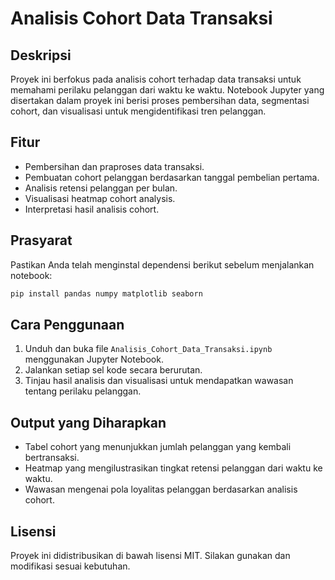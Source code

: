 # Analisis Cohort Data Transaksi

## Deskripsi
Proyek ini berfokus pada analisis cohort terhadap data transaksi untuk memahami perilaku pelanggan dari waktu ke waktu. Notebook Jupyter yang disertakan dalam proyek ini berisi proses pembersihan data, segmentasi cohort, dan visualisasi untuk mengidentifikasi tren pelanggan.

## Fitur
- Pembersihan dan praproses data transaksi.
- Pembuatan cohort pelanggan berdasarkan tanggal pembelian pertama.
- Analisis retensi pelanggan per bulan.
- Visualisasi heatmap cohort analysis.
- Interpretasi hasil analisis cohort.

## Prasyarat
Pastikan Anda telah menginstal dependensi berikut sebelum menjalankan notebook:

```bash
pip install pandas numpy matplotlib seaborn
```

## Cara Penggunaan
1. Unduh dan buka file `Analisis_Cohort_Data_Transaksi.ipynb` menggunakan Jupyter Notebook.
2. Jalankan setiap sel kode secara berurutan.
3. Tinjau hasil analisis dan visualisasi untuk mendapatkan wawasan tentang perilaku pelanggan.

## Output yang Diharapkan
- Tabel cohort yang menunjukkan jumlah pelanggan yang kembali bertransaksi.
- Heatmap yang mengilustrasikan tingkat retensi pelanggan dari waktu ke waktu.
- Wawasan mengenai pola loyalitas pelanggan berdasarkan analisis cohort.

## Lisensi
Proyek ini didistribusikan di bawah lisensi MIT. Silakan gunakan dan modifikasi sesuai kebutuhan.
